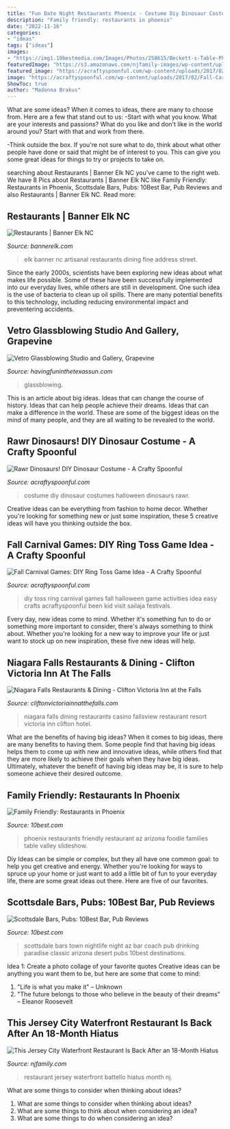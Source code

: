 ```yaml
---
title: "Fun Date Night Restaurants Phoenix - Costume Diy Dinosaur Costumes Halloween Dinosaurs Rawr"
description: "Family friendly: restaurants in phoenix"
date: "2022-11-16"
categories:
- "ideas"
tags: ["ideas"]
images:
- "https://img1.10bestmedia.com/Images/Photos/258615/Beckett-s-Table-Phoenix-AZ_54_990x660_201406012111.jpg"
featuredImage: "https://s3.amazonaws.com/njfamily-images/wp-content/uploads/2019/07/Battello-41.jpg"
featured_image: "https://acraftyspoonful.com/wp-content/uploads/2017/02/Fall-Carnival-Games-DIY-Ring-Toss-Idea.jpg"
image: "https://acraftyspoonful.com/wp-content/uploads/2017/02/Fall-Carnival-Games-DIY-Ring-Toss-Idea.jpg"
ShowToc: true
author: "Madonna Brakus"
---
```



What are some ideas?
When it comes to ideas, there are many to choose from. Here are a few that stand out to us:
-Start with what you know. What are your interests and passions? What do you like and don't like in the world around you? Start with that and work from there.

-Think outside the box. If you're not sure what to do, think about what other people have done or said that might be of interest to you. This can give you some great ideas for things to try or projects to take on.

	

		
searching about Restaurants | Banner Elk NC you've came to the right web. We have 8 Pics about Restaurants | Banner Elk NC like Family Friendly: Restaurants in Phoenix, Scottsdale Bars, Pubs: 10Best Bar, Pub Reviews and also Restaurants | Banner Elk NC. Read more:
		
    
## Restaurants | Banner Elk NC

<img loading=lazy src="https://www.bannerelk.com/wp-content/uploads/Artisanal_fine_dining.jpg" onerror="this.onerror=null;this.src='https://tse1.mm.bing.net/th?id=OIP.huP19jvjTOOvQZz5gYndLwHaFd&amp;pid=15.1';" alt="Restaurants | Banner Elk NC">

_Source: bannerelk.com_

>elk banner nc artisanal restaurants dining fine address street. 

	

Since the early 2000s, scientists have been exploring new ideas about what makes life possible. Some of these have been successfully implemented into our everyday lives, while others are still in development. One such idea is the use of bacteria to clean up oil spills. There are many potential benefits to this technology, including reducing environmental impact and preventering accidents.

    
## Vetro Glassblowing Studio And Gallery, Grapevine

<img loading=lazy src="https://i0.wp.com/havingfuninthetexassun.com/wp-content/uploads/2020/02/img_2157.jpg?fit=1200%2C900&amp;ssl=1" onerror="this.onerror=null;this.src='https://tse4.mm.bing.net/th?id=OIP.jC75ENzCdfIPV7Py7JutWAHaFj&amp;pid=15.1';" alt="Vetro Glassblowing Studio and Gallery, Grapevine">

_Source: havingfuninthetexassun.com_

>glassblowing. 

	

This is an article about big ideas. Ideas that can change the course of history. Ideas that can help people achieve their dreams. Ideas that can make a difference in the world. These are some of the biggest ideas on the mind of many people, and they are all waiting to be revealed to the world.

    
## Rawr Dinosaurs! DIY Dinosaur Costume - A Crafty Spoonful

<img loading=lazy src="https://acraftyspoonful.com/wp-content/uploads/2017/02/DIY-Dinosaur-costume.jpg" onerror="this.onerror=null;this.src='https://tse3.mm.bing.net/th?id=OIP.mPPsXczybQGr5IEDO4buyQHaLJ&amp;pid=15.1';" alt="Rawr Dinosaurs! DIY Dinosaur Costume - A Crafty Spoonful">

_Source: acraftyspoonful.com_

>costume diy dinosaur costumes halloween dinosaurs rawr. 

	

Creative ideas can be everything from fashion to home decor. Whether you're looking for something new or just some inspiration, these 5 creative ideas will have you thinking outside the box.

    
## Fall Carnival Games: DIY Ring Toss Game Idea - A Crafty Spoonful

<img loading=lazy src="https://acraftyspoonful.com/wp-content/uploads/2017/02/Fall-Carnival-Games-DIY-Ring-Toss-Idea.jpg" onerror="this.onerror=null;this.src='https://tse3.mm.bing.net/th?id=OIP.k49t45zVEjDDFt7TT_6RMwHaLL&amp;pid=15.1';" alt="Fall Carnival Games: DIY Ring Toss Game Idea - A Crafty Spoonful">

_Source: acraftyspoonful.com_

>diy toss ring carnival games fall halloween game activities idea easy crafts acraftyspoonful been kid visit sailaja festivals. 

	

Every day, new ideas come to mind. Whether it's something fun to do or something more important to consider, there's always something to think about. Whether you're looking for a new way to improve your life or just want to stock up on new inspiration, these five new ideas will help.

    
## Niagara Falls Restaurants &amp; Dining - Clifton Victoria Inn At The Falls

<img loading=lazy src="https://cliftonvictoriainnatthefalls.com/wp-content/uploads/2013/05/dining.jpg" onerror="this.onerror=null;this.src='https://tse2.mm.bing.net/th?id=OIP.ckw6WGQTIioH8LXbOiqYAwHaC-&amp;pid=15.1';" alt="Niagara Falls Restaurants &amp; Dining - Clifton Victoria Inn at the Falls">

_Source: cliftonvictoriainnatthefalls.com_

>niagara falls dining restaurants casino fallsview restaurant resort victoria inn clifton hotel. 

	

What are the benefits of having big ideas?
When it comes to big ideas, there are many benefits to having them. Some people find that having big ideas helps them to come up with new and innovative ideas, while others find that they are more likely to achieve their goals when they have big ideas. Ultimately, whatever the benefit of having big ideas may be, it is sure to help someone achieve their desired outcome.

    
## Family Friendly: Restaurants In Phoenix

<img loading=lazy src="https://img1.10bestmedia.com/Images/Photos/258615/Beckett-s-Table-Phoenix-AZ_54_990x660_201406012111.jpg" onerror="this.onerror=null;this.src='https://tse1.mm.bing.net/th?id=OIP.7Z1asfSmuOlDPZD2kmRWlgHaE8&amp;pid=15.1';" alt="Family Friendly: Restaurants in Phoenix">

_Source: 10best.com_

>phoenix restaurants friendly restaurant az arizona foodie families table valley slideshow. 

	

Diy Ideas can be simple or complex, but they all have one common goal: to help you get creative and energy. Whether you're looking for ways to spruce up your home or just want to add a little bit of fun to your everyday life, there are some great ideas out there. Here are five of our favorites.

    
## Scottsdale Bars, Pubs: 10Best Bar, Pub Reviews

<img loading=lazy src="https://img1.10bestmedia.com/Images/Photos/220396/Coach-House-Scottsdale-AZ_55_660x440_201404240314.jpg" onerror="this.onerror=null;this.src='https://tse3.mm.bing.net/th?id=OIP.ne70_KIO7yL589Zo1nLkHAHaE8&amp;pid=15.1';" alt="Scottsdale Bars, Pubs: 10Best Bar, Pub Reviews">

_Source: 10best.com_

>scottsdale bars town nightlife night az bar coach pub drinking paradise classic arizona desert pubs 10best destinations. 

	

Idea 1: Create a photo collage of your favorite quotes
Creative ideas can be anything you want them to be, but here are some that come to mind: 

1. "Life is what you make it" – Unknown
2. "The future belongs to those who believe in the beauty of their dreams" – Eleanor Roosevelt

    
## This Jersey City Waterfront Restaurant Is Back After An 18-Month Hiatus

<img loading=lazy src="https://s3.amazonaws.com/njfamily-images/wp-content/uploads/2019/07/Battello-41.jpg" onerror="this.onerror=null;this.src='https://tse3.mm.bing.net/th?id=OIP.zzC0o79vk8M5xM9i14fwTAHaE8&amp;pid=15.1';" alt="This Jersey City Waterfront Restaurant Is Back After an 18-Month Hiatus">

_Source: njfamily.com_

>restaurant jersey waterfront battello hiatus month nj. 

	

What are some things to consider when thinking about ideas?
1. What are some things to consider when thinking about ideas?
2. What are some things to think about when considering an idea?
3. What are some things to do when considering an idea?

